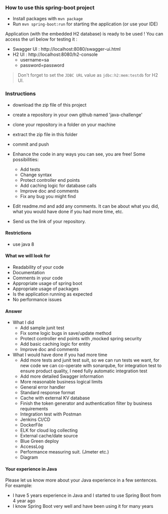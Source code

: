 ### How to use this spring-boot project

- Install packages with `mvn package`
- Run `mvn spring-boot:run` for starting the application (or use your IDE)

Application (with the embedded H2 database) is ready to be used ! You can access the url below for testing it :

- Swagger UI : http://localhost:8080/swagger-ui.html
- H2 UI : http://localhost:8080/h2-console
  - username=sa 
  - password=password

> Don't forget to set the `JDBC URL` value as `jdbc:h2:mem:testdb` for H2 UI.



### Instructions

- download the zip file of this project
- create a repository in your own github named 'java-challenge'
- clone your repository in a folder on your machine
- extract the zip file in this folder
- commit and push

- Enhance the code in any ways you can see, you are free! Some possibilities:
  - Add tests
  - Change syntax
  - Protect controller end points
  - Add caching logic for database calls
  - Improve doc and comments
  - Fix any bug you might find
- Edit readme.md and add any comments. It can be about what you did, what you would have done if you had more time, etc.
- Send us the link of your repository.

#### Restrictions
- use java 8


#### What we will look for
- Readability of your code
- Documentation
- Comments in your code 
- Appropriate usage of spring boot
- Appropriate usage of packages
- Is the application running as expected
- No performance issues

#### Answer
- What I did
    - Add sample junit test
    - Fix some logic bugs in save/update method
    - Protect controller end points with ,mocked spring security
    - Add basic caching logic for entity
    - Improve doc and comments
- What I would have done if you had more time
    - Add more tests and junit test suit, so we can run tests we want, for new code we
      can co-operate with sonarqube, for integration test to ensure product quality,
      I need fully automatic integration test
    - Add more detailed Swagger information
    - More reasonable business logical limits
    - General error handler
    - Standard response format
    - Cache with external KV database
    - Finish the token generator and authentication filter by business requirements
    - Integration test with Postman
    - Jenkins CI/CD
    - DockerFile
    - ELK for cloud log collecting
    - External cache/date source
    - Blue Green deploy
    - AccessLog
    - Performance measuring suit. (Jmeter etc.)
    - Diagram

#### Your experience in Java

Please let us know more about your Java experience in a few sentences. For example:

- I have 5 years experience in Java and I started to use Spring Boot from 4 year ago
- I know Spring Boot very well and have been using it for many years
